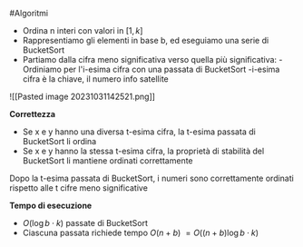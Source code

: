 #Algoritmi 
- Ordina n interi con valori in $[1,k]$
- Rappresentiamo gli elementi in base b, ed eseguiamo una serie di BucketSort
- Partiamo dalla cifra meno significativa verso quella più significativa:
-Ordiniamo per l'i-esima cifra con una passata di BucketSort
-i-esima cifra è la chiave, il numero info satellite

![[Pasted image 20231031142521.png]]

**Correttezza**
- Se x e y hanno una diversa t-esima cifra, la t-esima passata di BucketSort li ordina
- Se x e y hanno la stessa t-esima cifra, la proprietà di stabilità del BucketSort li mantiene ordinati correttamente

Dopo la t-esima passata di BucketSort, i numeri sono correttamente ordinati rispetto alle t cifre meno significative

**Tempo di esecuzione**
- $O(\log b \cdot k)$ passate di BucketSort
- Ciascuna passata richiede tempo $O(n+b)$
$= O((n+b) \log b \cdot k)$



